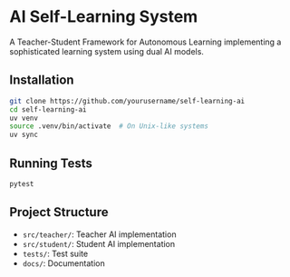 # AI Self-Learning System

A Teacher-Student Framework for Autonomous Learning implementing a sophisticated learning system using dual AI models.

## Installation

```bash
git clone https://github.com/yourusername/self-learning-ai
cd self-learning-ai
uv venv
source .venv/bin/activate  # On Unix-like systems
uv sync
```

## Running Tests

```bash
pytest
```

## Project Structure

- `src/teacher/`: Teacher AI implementation
- `src/student/`: Student AI implementation
- `tests/`: Test suite
- `docs/`: Documentation
